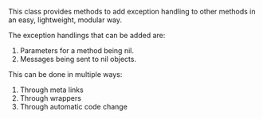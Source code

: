 This class provides methods to add exception handling to other methods in an easy, lightweight, modular way.

The exception handlings that can be added are:
1) Parameters for a method being nil.
2) Messages being sent to nil objects.


This can be done in multiple ways:
1) Through meta links
2) Through wrappers
3) Through automatic code change